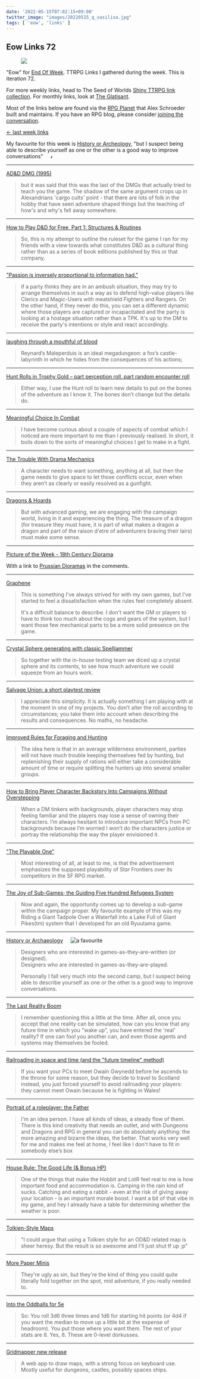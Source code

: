 ```yaml
---
date: '2022-05-15T07:02:15+09:00'
twitter_image: "images/20220515_q_vasilisa.jpg"
tags: [ 'eow', 'links' ]
---
```


## Eow Links 72

<figure class="right large noborder">
<a href="https://en.wikipedia.org/wiki/Ivan_Bilibin"><img src="images/20220515_vasilisa.jpg" loading="lazy" /></a>
<figcaption>
</figcaption>
</figure>

"Eow" for [End Of Week](/#eow). TTRPG Links I gathered during the week. This is iteration 72.

For more weekly links, head to The Seed of Worlds [Shiny TTRPG link collection](https://seedofworlds.blogspot.com/search/label/weekly%20links). For monthly links, look at [The Glatisant](https://questingbeast.substack.com/).

Most of the links below are found via the [RPG Planet](https://campaignwiki.org/rpg/) that Alex Schroeder built and maintains. If you have an RPG blog, please consider [joining the conversation](https://campaignwiki.org/wiki/Planet/Please_join!).

[← last week links](20220508.html?t=Eow_Links_71&f=eow72)

My favourite for this week is [History or Archeology](#favourite0), "but I suspect being able to describe yourself as one or the other is a good way to improve conversations" <img style="height: 7pt; margin-left: 1rem; margin-top: 0.3rem;" title="favourites are thus crowned" src="images/crown.svg"></img>

<hr/>

[AD&D DMG (1995)](https://seedofworlds.blogspot.com/2022/05/review-ad-dmg-1995.html?eow)

> but it was said that this was the last of the DMGs that actually tried to teach you the game. The shadow of the same argument crops up in Alexandrians 'cargo cults' point - that there are lots of folk in the hobby that have seen adventure shaped things but the teaching of how's and why's fell away somewhere.

<hr/>

[How to Play D&D for Free, Part 1: Structures & Routines](https://chiquitafajita.blogspot.com/2022/05/wizards-hate-her-how-to-play-d-for-free.html?eow)

> So, this is my attempt to outline the ruleset for the game I ran for my friends with a view towards what constitutes D&D as a cultural thing rather than as a series of book editions published by this or that company.

<hr/>

["Passion is inversely proportional to information had."](https://www.theseoldgames.com/2022/05/passion-is-inversely-proportional-to.html?eow)

> if a party thinks they are in an ambush situation, they may try to arrange themselves in such a way as to defend high-value players like Clerics and Magic-Users with meatshield Fighters and Rangers. On the other hand, if they never do this, you can set a different dynamic where those players are captured or incapacitated and the party is looking at a hostage situation rather than a TPK. It's up to the DM to receive the party's intentions or style and react accordingly.

<hr/>

[laughing through a mouthful of blood](https://hexculture.com/2022/05/laughing-through-a-mouthful-of-blood.html?eow)

> Reynard’s Maleperduis is an ideal megadungeon: a fox’s castle-labyrinth in which he hides from the consequences of his actions;

<hr/>

[Hunt Rolls in Trophy Gold – part perception roll, part random encounter roll](https://githyankidiaspora.com/2022/05/11/hunt-rolls-in-trophy-gold-part-perception-roll-part-random-encounter-roll/?eow)

> Either way, I use the Hunt roll to learn new details to put on the bones of the adventure as I know it. The bones don’t change but the details do.

<hr/>

[Meaningful Choice In Combat](https://roleplayrescue.com/2022/05/11/meaningful-choice-in-combat/?eow)

> I have become curious about a couple of aspects of combat which I noticed are more important to me than I previously realised. In short, it boils down to the sorts of meaningful choices I get to make in a fight.

<hr/>

[The Trouble With Drama Mechanics](https://cannibalhalflinggaming.com/2022/05/11/the-trouble-with-drama-mechanics/?eow)

> A character needs to want something, anything at all, but then the game needs to give space to let those conflicts occur, even when they aren’t as clearly or easily resolved as a gunfight.

<hr/>

[Dragons & Hoards](https://bxblackrazor.blogspot.com/2022/05/dragons-hoards.html?eow)

> But with advanced gaming, we are engaging with the campaign world, living in it and experiencing the thing. The treasure of a dragon (for treasure they must have, it is part of what makes a dragon a dragon and part of the raison d'etre of adventurers braving their lairs) must make some sense.

<hr/>

[Picture of the Week - 18th Century Diorama](https://altefritz.blogspot.com/2022/05/picture-of-week-18th-century-diorama.html?eow)

With a link to [Prussian Dioramas](http://rf-figuren.de/?eow) in the comments.

<hr/>

[Graphene](https://www.bastionland.com/2022/05/graphene.html?eow)

> This is something I've always strived for with my own games, but I've started to feel a dissatisfaction when the rules feel completely absent.
>
> It's a difficult balance to describe. I don't want the GM or players to have to think too much about the cogs and gears of the system, but I want those few mechanical parts to be a more solid presence on the game.

<hr/>

[Crystal Sphere generating with classic Spelljammer](https://seedofworlds.blogspot.com/2022/05/actual-test-crystal-sphere-generating.html?eow)

> So together with the in-house testing team we diced up a crystal sphere and its contents, to see how much adventure we could squeeze from an hours work.

<hr/>

[Salvage Union: a short playtest review](http://dragons.ie/salvage-union-playtest-review/?eow)

> I appreciate this simplicity. It is actually something I am playing with at the moment in one of my projects. You don’t alter the roll according to circumstances; you take them into account when describing the results and consequences. No maths, no headache.

<hr/>

[Improved Rules for Foraging and Hunting](https://spriggans-den.com/2022/05/10/improved-rules-for-foraging-and-hunting/?eow)

> The idea here is that in an average wilderness environment, parties will not have much trouble keeping themselves fed by hunting, but replenishing their supply of rations will either take a considerable amount of time or require splitting the hunters up into several smaller groups.

<hr/>

[How to Bring Player Character Backstory Into Campaigns Without Overstepping](https://dmdavid.com/tag/how-to-bring-player-character-backstory-into-campaigns-without-overstepping/?eow)

> When a DM tinkers with backgrounds, player characters may stop feeling familiar and the players may lose a sense of owning their characters. I’m always hesitant to introduce important NPCs from PC backgrounds because I’m worried I won’t do the characters justice or portray the relationship the way the player envisioned it.

<hr/>

["The Playable One"](https://grognardia.blogspot.com/2022/05/the-playable-one.html?eow)

> Most interesting of all, at least to me, is that the advertisement emphasizes the supposed playability of Star Frontiers over its competitors in the SF RPG market.

<hr/>

[The Joy of Sub-Games; the Guiding Five Hundred Refugees System](https://monstersandmanuals.blogspot.com/2022/05/the-joy-of-sub-games-guiding-five.html?eow)

> Now and again, the opportunity comes up to develop a sub-game within the campaign proper. My favourite example of this was my Riding a Giant Tadpole Over a Waterfall into a Lake Full of Giant Pikes(tm) system that I developed for an old Ryuutama game.

<hr/>

[History or Archaeology](https://lukegearing.blot.im/history-or-archaeology?eow) <img id="favourite0" style="margin-left: 1rem;" title="a favourite" src="images/crown.svg"></img>

> Designers who are interested in games-as-they-are-written (or designed).<br/>
> Designers who are interested in games-as-they-are-played.
>
> Personally I fall very much into the second camp, but I suspect being able to describe yourself as one or the other is a good way to improve conversations.

<hr/>

[The Last Reality Boom](https://falsemachine.blogspot.com/2022/05/the-last-reality-boom.html?eow)

> I remember questioning this a little at the time. After all, once you accept that one reality can be simulated, how can you know that any future time in which you "wake up", you have entered the 'real' reality? If one can fool you another can, and even those agents and systems may themselves be fooled.

<hr/>

[Railroading in space and time (and the "future timeline" method)](https://methodsetmadness.blogspot.com/2022/05/railroading-in-space-and-time-and.html?eow)

> If you want your PCs to meet Owain Gwynedd before he ascends to the throne for some reason, but they decide to travel to Scotland instead, you just forced yourself to avoid railroading your players: they cannot meet Owain because he is fighting in Wales!

<hr/>

[Portrait of a roleplayer: the Father](https://senioroliste.com/2022/05/portrait-of-a-roleplayer-the-father.html?eow)

> I'm an idea person. I have all kinds of ideas, a steady flow of them. There is this kind creativity that needs an outlet, and with Dungeons and Dragons and RPG in general you can do absolutely anything: the more amazing and bizarre the ideas, the better. That works very well for me and makes me feel at home, I feel like I don't have to fit in somebody else’s box

<hr/>

[House Rule: The Good Life (& Bonus HP)](https://binderfullofnotes.blogspot.com/2022/05/house-rule-good-life-bonus-hp.html?eow)

> One of the things that make the Hobbit and LotR feel real to me is how important food and accommodation is. Camping in the rain kind of sucks. Catching and eating a rabbit - even at the risk of giving away your location - is an important morale boost. I want a bit of that vibe in my game, and hey I already have a table for determining whether the weather is poor.

<hr/>

[Tolkien-Style Maps](https://riseupcomus.blogspot.com/2022/05/tolkien-style-maps.html?eow)

> "I could argue that using a Tolkien style for an OD&D related map is sheer heresy. But the result is so awesome and I'll just shut tf up ;p"

<hr/>

[More Paper Minis](https://dice-universe.blogspot.com/2022/05/more-paper-minis.html?eow)

> They're ugly as sin, but they're the kind of thing you could quite literally fold together on the spot, mid adventure, if you really needed to.

<hr/>

[Into the Oddballs for 5e](https://noahms456.blogspot.com/2022/05/into-oddballs-for-5e.html?eow)

> So: You roll 3d6 three times and 1d6 for starting hit points (or 4d4 if you want the median to move up a little bit at the expense of headroom). You put those where you want them. The rest of your stats are 8. Yes, 8. These are 0-level dorkusses.

<hr/>

[Gridmapper new release](https://alexschroeder.ch/wiki/2022-05-08_Gridmapper_new_release#eow)

> A web app to draw maps, with a strong focus on keyboard use. Mostly useful for dungeons, castles, possibly spaces ships.

